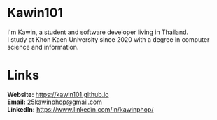 # Kawin101
I'm Kawin, a student and software developer living in Thailand. \
I study at Khon Kaen University since 2020 with a degree in computer science and information. 

# Links
**Website:** https://kawin101.github.io \
**Email:** 25kawinphop@gmail.com \
**LinkedIn:** https://www.linkedin.com/in/kawinphop/

